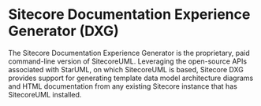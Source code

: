 # Sitecore Documentation Experience Generator (DXG)

The Sitecore Documentation Experience Generator is the proprietary, paid command-line version of SitecoreUML. Leveraging the open-source APIs associated with StarUML, on which SitecoreUML is based, Sitecore DXG provides support for generating template data model architecture diagrams and HTML documentation from any existing Sitecore instance that has SitecoreUML installed. 
